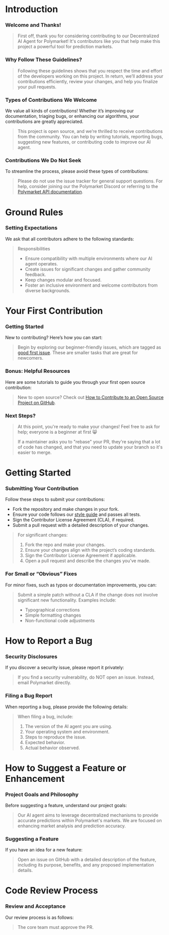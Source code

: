 # Introduction

### Welcome and Thanks!

> First off, thank you for considering contributing to our Decentralized AI Agent for Polymarket! It's contributors like you that help make this project a powerful tool for prediction markets.

### Why Follow These Guidelines?

> Following these guidelines shows that you respect the time and effort of the developers working on this project. In return, we’ll address your contributions efficiently, review your changes, and help you finalize your pull requests.

### Types of Contributions We Welcome

We value all kinds of contributions! Whether it’s improving our documentation, triaging bugs, or enhancing our algorithms, your contributions are greatly appreciated.

> This project is open source, and we’re thrilled to receive contributions from the community. You can help by writing tutorials, reporting bugs, suggesting new features, or contributing code to improve our AI agent.

### Contributions We Do Not Seek

To streamline the process, please avoid these types of contributions:

> Please do not use the issue tracker for general support questions. For help, consider joining our the Polymarket Discord or referring to the [Polymarket API documentation](https://polymarket.com/docs).

# Ground Rules

### Setting Expectations

We ask that all contributors adhere to the following standards:

> Responsibilities
> * Ensure compatibility with multiple environments where our AI agent operates.
> * Create issues for significant changes and gather community feedback.
> * Keep changes modular and focused.
> * Foster an inclusive environment and welcome contributors from diverse backgrounds.

# Your First Contribution

### Getting Started

New to contributing? Here’s how you can start:

> Begin by exploring our beginner-friendly issues, which are tagged as [good first issue](#). These are smaller tasks that are great for newcomers.

### Bonus: Helpful Resources

Here are some tutorials to guide you through your first open source contribution:

> New to open source? Check out [How to Contribute to an Open Source Project on GitHub](https://egghead.io/series/how-to-contribute-to-an-open-source-project-on-github).

### Next Steps?

> At this point, you're ready to make your changes! Feel free to ask for help; everyone is a beginner at first :smile_cat:
>
> If a maintainer asks you to "rebase" your PR, they're saying that a lot of code has changed, and that you need to update your branch so it's easier to merge.

# Getting Started

### Submitting Your Contribution

Follow these steps to submit your contributions:

* Fork the repository and make changes in your fork.
* Ensure your code follows our [style guide](#) and passes all tests.
* Sign the Contributor License Agreement (CLA), if required.
* Submit a pull request with a detailed description of your changes.

> For significant changes:
> 1. Fork the repo and make your changes.
> 2. Ensure your changes align with the project’s coding standards.
> 3. Sign the Contributor License Agreement if applicable.
> 4. Open a pull request and describe the changes you’ve made.

### For Small or “Obvious” Fixes

For minor fixes, such as typos or documentation improvements, you can:

> Submit a simple patch without a CLA if the change does not involve significant new functionality. Examples include:
> * Typographical corrections
> * Simple formatting changes
> * Non-functional code adjustments

# How to Report a Bug

### Security Disclosures

If you discover a security issue, please report it privately:

> If you find a security vulnerability, do NOT open an issue. Instead, email Polymarket directly.

### Filing a Bug Report

When reporting a bug, please provide the following details:

> When filing a bug, include:
> 1. The version of the AI agent you are using.
> 2. Your operating system and environment.
> 3. Steps to reproduce the issue.
> 4. Expected behavior.
> 5. Actual behavior observed.

# How to Suggest a Feature or Enhancement

### Project Goals and Philosophy

Before suggesting a feature, understand our project goals:

> Our AI agent aims to leverage decentralized mechanisms to provide accurate predictions within Polymarket's markets. We are focused on enhancing market analysis and prediction accuracy.

### Suggesting a Feature

If you have an idea for a new feature:

> Open an issue on GitHub with a detailed description of the feature, including its purpose, benefits, and any proposed implementation details.

# Code Review Process

### Review and Acceptance

Our review process is as follows:

> The core team must approve the PR.

